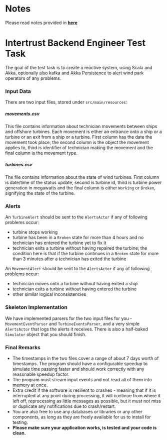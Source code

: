 # Notes
Please read notes provided in **[here](NOTES.md)**

# Intertrust Backend Engineer Test Task

The goal of the test task is to create a reactive system, using Scala and Akka, optionally also kafka and Akka 
Persistence to alert wind park operators of any problems.

### Input Data

There are two input files, stored under `src/main/resources`:

##### movements.csv

This file contains information about technician movements between ships and offshore turbines. Each movement is either 
an entrance onto a ship or a turbine or an exit from a ship or a turbine. First column has the date the movement took 
place, the second column is the object the movement applies to, third is identifier of technician making the movement 
and the final column is the movement type.

##### turbines.csv

The file contains information about the state of wind turbines. First column is date/time of the status update, second 
is turbine id, third is turbine power generation in megawatts and the final column is either `Working` or `Broken`, 
signifying the state of the turbine.

### Alerts

An `TurbineAlert` should be sent to the `AlertsActor` if any of following problems occur:
- turbine stops working
- turbine has been in a `Broken` state for more than 4 hours and no technician has entered the turbine yet to fix it
- technician exits a turbine without having repaired the turbine; the condition here is that if the turbine continues 
in a `Broken` state for more than 3 minutes after a technician has exited the turbine

An `MovementAlert` should be sent to the `AlertsActor` if any of following problems occur:
- technician moves onto a turbine without having exited a ship
- technician exits a turbine without having entered the turbine
- other similar logical inconsistencies

### Skeleton Implementation

We have implemented parsers for the two input files for you - `MovementEventParser` and `TurbineEventsParser`, and a 
very simple `AlertsActor` that logs the alerts it receives.
There is also a half-baked `Simulator` object that you should finish.

### Final Remarks

- The timestamps in the two files cover a range of about 7 days worth of timestamps. The program should have a 
configurable speedup to simulate time passing faster and should work correctly with any reasonable speedup factor.
- The program must stream input events and not read all of them into memory at once.
- Extra credit if the software is resilient to crashes - meaning that if it is interrupted at any point during 
processing, it will continue from where it left off, reprocessing as little messages as possible, but it must not miss 
or duplicate any notifications due to crash/restart.
- You are also free to use any databases or libraries or any other components, as long as they are freely available for 
us to install for testing.
- **Please make sure your application works, is tested and your code is clean.**
